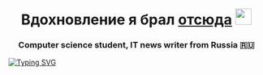 <h1 align="center">Вдохновление я брал <a href="https://www.youtube.com/watch?v=OjNpRbNdR7E" target="_blank">отсюда</a> 
<img src="https://cdn3.emoji.gg/emojis/3290_feelsnihaoman.png" height="32"/></h1>
<h3 align="center">Computer science student, IT news writer from Russia 🇷🇺</h3>
<a href="https://git.io/typing-svg"><img src="https://readme-typing-svg.demolab.com?font=Fira+Code&pause=1000&color=F70000&center=true&vCenter=true&width=1000&height=200&lines=%D0%AF+%D0%BD%D0%B5+%D1%81%D0%BF%D0%B0%D0%BB+%D1%80%D0%B0%D0%B4%D0%B8+%D1%8D%D1%82%D0%BE%D0%B3%D0%BE+5+%D0%BD%D0%B5%D0%B4%D0%B5%D0%BB%D1%8C;%D0%AF+%D0%BF%D0%B8%D1%82%D0%B0%D0%BB%D1%81%D1%8F+%D0%BE%D0%B4%D0%BD%D0%B8%D0%BC+%D0%B4%D0%BE%D1%88%D0%B8%D1%80%D0%B0%D0%BA%D0%BE%D0%BC;%D0%A2%D0%B5%D0%BF%D0%B5%D1%80%D1%8C+%D0%BC%D0%BE%D0%B5+%D1%82%D0%B5%D0%BB%D0%BE+%D1%81%D0%BE%D1%81%D1%82%D0%BE%D0%B8%D1%82+%D0%B8%D0%B7+%D0%BB%D0%B0%D0%BF%D1%88%D0%B8+%D0%BD%D0%B0+90%25;%D0%92%D1%8B+%D1%85%D0%BE%D1%82%D1%8C+%D0%BC%D0%BE%D0%B6%D0%B5%D1%82%D0%B5+%D0%BF%D1%80%D0%B5%D0%B4%D1%81%D1%82%D0%B0%D0%B2%D0%B8%D1%82%D1%8C%2C+%D0%BD%D0%B0+%D1%87%D1%82%D0%BE+%D1%8F+%D0%BF%D0%BE%D1%88%D0%B5%D0%BB+%D1%80%D0%B0%D0%B4%D0%B8+%D1%8D%D1%82%D0%BE%D0%B3%D0%BE+%D0%B1%D0%BE%D1%82%D0%B0%3F;%D0%98+%D0%B4%D0%B0%D0%B6%D0%B5+%D0%BF%D0%BE%D1%81%D0%BB%D0%B5+%D1%8D%D1%82%D0%BE%D0%B3%D0%BE+%D0%B2%D1%8B+%D1%81%D0%BC%D0%B5%D0%B5%D1%82%D0%B5+%D0%BD%D0%B5+%D1%81%D0%BA%D0%B8%D0%BD%D1%83%D1%82%D1%8C+%D0%BC%D0%BE%D0%B5%D0%BC%D1%83+%D0%BF%D0%B0%D1%80%D1%81%D0%B5%D1%80%D1%83+5+%D0%BA%D0%BE%D0%BF%D0%B5%D0%B5%D0%BA%3F;(%E3%83%8E%E0%B2%A0%E7%9B%8A%E0%B2%A0)%E3%83%8E%E5%BD%A1%E2%94%BB%E2%94%81%E2%94%BB" alt="Typing SVG" /></a>
